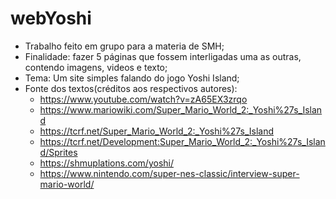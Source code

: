 # webYoshi
* Trabalho feito em grupo para a materia de SMH;
* Finalidade: fazer 5 páginas que fossem interligadas uma as outras, contendo imagens, videos e texto;
* Tema: Um site simples falando do jogo Yoshi Island;
* Fonte dos textos(créditos aos respectivos autores):
  * https://www.youtube.com/watch?v=zA65EX3zrqo
  * https://www.mariowiki.com/Super_Mario_World_2:_Yoshi%27s_Island
  * https://tcrf.net/Super_Mario_World_2:_Yoshi%27s_Island 
  * https://tcrf.net/Development:Super_Mario_World_2:_Yoshi%27s_Island/Sprites  
  * https://shmuplations.com/yoshi/ 
  * https://www.nintendo.com/super-nes-classic/interview-super-mario-world/
